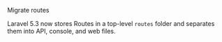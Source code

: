 Migrate routes

Laravel 5.3 now stores Routes in a top-level `routes` folder and
separates them into API, console, and web files.
